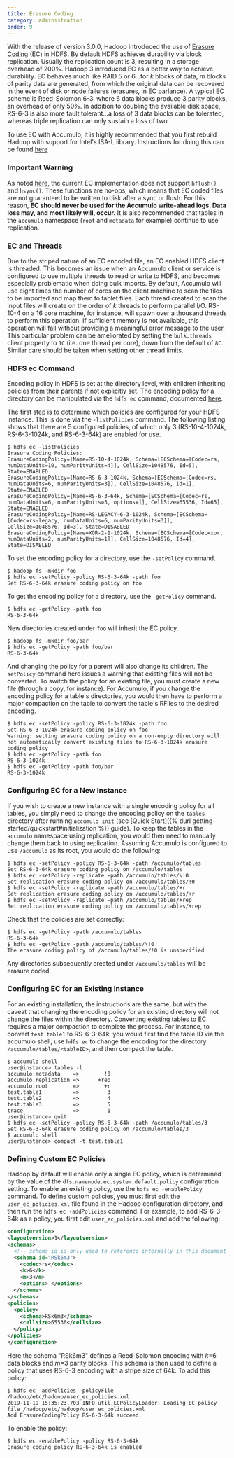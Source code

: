 ```yaml
---
title: Erasure Coding
category: administration
order: 9
---
```


With the release of version 3.0.0, Hadoop introduced the use of [Erasure Coding]
(EC) in HDFS.  By default HDFS achieves durability via block replication.
Usually the replication count is 3, resulting in a storage overhead of 200%.
Hadoop 3 introduced EC as a better way to achieve durability. EC behaves much 
like RAID 5 or 6...for *k* blocks of data, *m* blocks of parity data are generated,
from which the original data can be recovered in the event of disk or node 
failures (erasures, in EC parlance).  A typical EC scheme is Reed-Solomon 6-3,
where 6 data blocks produce 3 parity blocks, an overhead of only 50%.  In
addition to doubling the available disk space, RS-6-3 is also more fault
tolerant...a loss of 3 data blocks can be tolerated, whereas triple replication
can only sustain a loss of two.

To use EC with Accumulo, it is highly recommended that you first rebuild Hadoop 
with support for Intel's ISA-L library. Instructions for doing this can be found 
[here](https://hadoop.apache.org/docs/r3.2.0/hadoop-project-dist/hadoop-hdfs/HDFSErasureCoding.html#Enable_Intel_ISA-L)

### Important Warning
As noted 
[here](https://hadoop.apache.org/docs/r3.2.0/hadoop-project-dist/hadoop-hdfs/HDFSErasureCoding.html#Limitations),
the current EC implementation does not support `hflush()` and `hsync()`.  These 
functions are no-ops, which means that EC coded files are not guaranteed to
be written to disk after a sync or flush.  For this reason, **EC should never
be used for the Accumulo write-ahead logs.  Data loss may, and most likely will,
occur.** It is also recommended that tables in the `accumulo` namespace (`root` and
`metadata` for example) continue to use replication.

### EC and Threads
Due to the striped nature of an EC encoded file, an EC enabled HDFS client is threaded.
This becomes an issue when an Accumulo client or service is configured to use multiple
threads to read or write to HDFS, and becomes especially problematic when doing bulk
imports. By default, Accumulo will use eight times the number of cores on the client 
machine to scan the files to be imported and map them to tablet files. Each thread 
created to scan the input files will create on the order of *k* threads to perform
parallel I/O. RS-10-4 on a 16 core machine, for instance, will spawn over a thousand
threads to perform this operation. If sufficient memory is not available, this operation
will fail without providing a meaningful error message to the user.  This particular
problem can be ameliorated by setting the `bulk.threads` client property to `1C` (i.e.
one thread per core), down from the default of `8C`.  Similar care should be taken
when setting other thread limits.

### HDFS ec Command
Encoding policy in HDFS is set at the directory level, with children inheriting
policies from their parents if not explicitly set.  The encoding policy for a directory
can be manipulated via the `hdfs ec` command, documented
[here](https://hadoop.apache.org/docs/r3.2.0/hadoop-project-dist/hadoop-hdfs/HDFSErasureCoding.html#Administrative_commands).

The first step is to determine which policies are configured for your HDFS instance.
This is done via the `-listPolicies` command.  The following listing shows that there
are 5 configured policies, of which only 3 (RS-10-4-1024k, RS-6-3-1024k, and RS-6-3-64k)
are enabled for use.

```
$ hdfs ec -listPolicies
Erasure Coding Policies:
ErasureCodingPolicy=[Name=RS-10-4-1024k, Schema=[ECSchema=[Codec=rs, numDataUnits=10, numParityUnits=4]], CellSize=1048576, Id=5], State=ENABLED
ErasureCodingPolicy=[Name=RS-6-3-1024k, Schema=[ECSchema=[Codec=rs, numDataUnits=6, numParityUnits=3]], CellSize=1048576, Id=1], State=ENABLED
ErasureCodingPolicy=[Name=RS-6-3-64k, Schema=[ECSchema=[Codec=rs, numDataUnits=6, numParityUnits=3, options=]], CellSize=65536, Id=65], State=ENABLED
ErasureCodingPolicy=[Name=RS-LEGACY-6-3-1024k, Schema=[ECSchema=[Codec=rs-legacy, numDataUnits=6, numParityUnits=3]], CellSize=1048576, Id=3], State=DISABLED
ErasureCodingPolicy=[Name=XOR-2-1-1024k, Schema=[ECSchema=[Codec=xor, numDataUnits=2, numParityUnits=1]], CellSize=1048576, Id=4], State=DISABLED
```

To set the encoding policy for a directory, use the `-setPolicy` command.

```
$ hadoop fs -mkdir foo
$ hdfs ec -setPolicy -policy RS-6-3-64k -path foo
Set RS-6-3-64k erasure coding policy on foo
```

To get the encoding policy for a directory, use the `-getPolicy` command.

```
$ hdfs ec -getPolicy -path foo
RS-6-3-64k
```

New directories created under `foo` will inherit the EC policy.

```
$ hadoop fs -mkdir foo/bar
$ hdfs ec -getPolicy -path foo/bar
RS-6-3-64k
```

And changing the policy for a parent will also change its children.  The `-setPolicy`
command here issues a warning that existing files will not be converted.  To 
switch the policy for an existing file, you must create a new file (through
a copy, for instance).  For Accumulo, if you change the encoding policy for
a table's directories, you would then have to perform a major compaction on
the table to convert the table's RFiles to the desired encoding.

```
$ hdfs ec -setPolicy -policy RS-6-3-1024k -path foo
Set RS-6-3-1024k erasure coding policy on foo
Warning: setting erasure coding policy on a non-empty directory will not automatically convert existing files to RS-6-3-1024k erasure coding policy
$ hdfs ec -getPolicy -path foo
RS-6-3-1024k
$ hdfs ec -getPolicy -path foo/bar
RS-6-3-1024k
```

### Configuring EC for a New Instance
If you wish to create a new instance with a single encoding policy for all tables,
you simply need to change the encoding policy on the `tables` directory after
running `accumulo init` (see 
[Quick Start]({% durl getting-started/quickstart#initialization %}) guide).  To
keep the tables in the `accumulo` namespace using replication, you
would then need to manually change them back to using replication.  Assuming
Accumulo is configured to use `/accumulo` as its root, you would do the following:

```
$ hdfs ec -setPolicy -policy RS-6-3-64k -path /accumulo/tables
Set RS-6-3-64k erasure coding policy on /accumulo/tables
$ hdfs ec -setPolicy -replicate -path /accumulo/tables/\!0
Set replication erasure coding policy on /accumulo/tables/!0
$ hdfs ec -setPolicy -replicate -path /accumulo/tables/+r
Set replication erasure coding policy on /accumulo/tables/+r
$ hdfs ec -setPolicy -replicate -path /accumulo/tables/+rep
Set replication erasure coding policy on /accumulo/tables/+rep
```

Check that the policies are set correctly:

```
$ hdfs ec -getPolicy -path /accumulo/tables
RS-6-3-64k
$ hdfs ec -getPolicy -path /accumulo/tables/\!0
The erasure coding policy of /accumulo/tables/!0 is unspecified
```

Any directories subsequently created under `/accumulo/tables` will
be erasure coded.

### Configuring EC for an Existing Instance
For an existing installation, the instructions are the same, but with the
caveat that changing the encoding policy for an existing directory will not
change the files within the directory. Converting existing tables to EC
requires a major compaction to complete the process.  For instance, to
convert `test.table1` to RS-6-3-64k, you would first find the table ID
via the accumulo shell, use `hdfs ec` to change the encoding for the
directory `/accumulo/tables/<tableID>`, and then compact the table.

```
$ accumulo shell
user@instance> tables -l
accumulo.metadata    =>        !0
accumulo.replication =>      +rep
accumulo.root        =>        +r
test.table1          =>         3
test.table2          =>         4
test.table3          =>         5
trace                =>         1
user@instance> quit
$ hdfs ec -setPolicy -policy RS-6-3-64k -path /accumulo/tables/3
Set RS-6-3-64k erasure coding policy on /accumulo/tables/3
$ accumulo shell
user@instance> compact -t test.table1
```

### Defining Custom EC Policies
Hadoop by default will enable only a single EC policy, which is
determined by the value of the `dfs.namenode.ec.system.default.policy` 
configuration setting.  To enable an existing policy, use the `hdfs ec -enablePolicy`
command.  To define custom policies, you must first edit the 
`user_ec_policies.xml` file found in the Hadoop configuration directory,
and then run the `hdfs ec -addPolicies` command.  For example, to add 
RS-6-3-64k as a policy, you first edit `user_ec_policies.xml` and add
the following:

```xml
<configuration>
<layoutversion>1</layoutversion>
<schemas>
  <!-- schema id is only used to reference internally in this document -->
  <schema id="RSk6m3">
    <codec>rs</codec>
    <k>6</k>
    <m>3</m>
    <options> </options>
  </schema>
</schemas>
<policies>
  <policy>
    <schema>RSk6m3</schema>
    <cellsize>65536</cellsize>
  </policy>
</policies>
</configuration>
```
Here the schema "RSk6m3" defines a Reed-Solomon encoding with *k*=6 
data blocks and *m*=3 parity blocks.  This schema is then used to define
a policy that uses RS-6-3 encoding with a stripe size of 64k.  To add
this policy:

```
$ hdfs ec -addPolicies -policyFile /hadoop/etc/hadoop/user_ec_policies.xml
2019-11-19 15:35:23,703 INFO util.ECPolicyLoader: Loading EC policy file /hadoop/etc/hadoop/user_ec_policies.xml
Add ErasureCodingPolicy RS-6-3-64k succeed.
```

To enable the policy:

```
$ hdfs ec -enablePolicy -policy RS-6-3-64k
Erasure coding policy RS-6-3-64k is enabled
```

[Erasure Coding]: https://hadoop.apache.org/docs/r3.2.0/hadoop-project-dist/hadoop-hdfs/HDFSErasureCoding.html